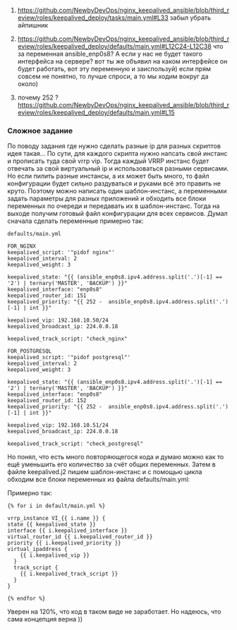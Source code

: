 1. https://github.com/NewbyDevOps/nginx_keepalived_ansible/blob/third_review/roles/keepalived_deploy/tasks/main.yml#L33 забыл убрать айпишник

2. https://github.com/NewbyDevOps/nginx_keepalived_ansible/blob/third_review/roles/keepalived_deploy/defaults/main.yml#L12C24-L12C38 что за переменная ansible_enp0s8? А если у нас не будет такого интерфейса на сервере? вот ты же объявил на каком интерфейсе он будет работать, вот эту переменную и заиспользуй) если прям совсем не понятно, то лучше спроси, а то мы ходим вокруг да около)

3. почему 252 ? https://github.com/NewbyDevOps/nginx_keepalived_ansible/blob/third_review/roles/keepalived_deploy/defaults/main.yml#L15

### Сложное задание
По поводу задания где нужно сделать разные ip для разных скриптов идея такая...
По сути, для каждого скрипта нужно напсать свой инстанс и прописать туда свой vrrp vip. Тогда каждый VRRP инстанс будет отвечать за свой виртуальный ip и использоваться разными сервисами. Но если пилить разные инстансы, а их может быть много, то файл конфигурации будет сильно раздуваться и руками всё это править не круто. Поэтому можно написать один шаблон-инстанс, а переменными задать параметры для разных приложений и обходить все блоки переменных по очереди и передавать их в шаблон-инстанс. Тогда на выходе получим готовый файл конфигурации для всех сервисов.
Думал сначала сделать переменные примерно так:

```
defaults/main.yml

FOR_NGINX
keepalived_script: '"pidof nginx"'
keepalived_interval: 2     
keepalived_weight: 3

keepalived_state: "{{ (ansible_enp0s8.ipv4.address.split('.')[-1] == '2') | ternary('MASTER', 'BACKUP') }}"
keepalived_interface: "enp0s8"
keepalived_router_id: 151
keepalived_priority: "{{ 252 -  ansible_enp0s8.ipv4.address.split('.')[-1] | int }}"

keepalived_vip: 192.168.10.50/24
keepalived_broadcast_ip: 224.0.0.18

keepalived_track_script: "check_nginx"

FOR_POSTGRESQL
keepalived_script: '"pidof postgresql"'
keepalived_interval: 2     
keepalived_weight: 3

keepalived_state: "{{ (ansible_enp0s8.ipv4.address.split('.')[-1] == '2') | ternary('MASTER', 'BACKUP') }}"
keepalived_interface: "enp0s8"
keepalived_router_id: 152
keepalived_priority: "{{ 252 -  ansible_enp0s8.ipv4.address.split('.')[-1] | int }}"

keepalived_vip: 192.168.10.51/24
keepalived_broadcast_ip: 224.0.0.18

keepalived_track_script: "check_postgresql"
```

Но понял, что есть много повторяющегося кода и думаю можно как то ещё уменьшить его количество за счёт общих переменных.
Затем в файле keepalived.j2 пишем шаблон-инстанс и с помощью цикла обходим все блоки переменных из файла defaults/main.yml:

Примерно так:

```
{% for i in default/main.yml %}

vrrp_instance VI_{{ i.name }} {
state {{ keepalived_state }}
interface {{ i.keepalived_interface }}
virtual_router_id {{ i.keepalived_router_id }}
priority {{ i.keepalived_priority }}
virtual_ipaddress {
    {{ i.keepalived_vip }}
  }
  track_script {
    {{ i.keepalived_track_script }}
  }
}

{% endfor %}
```
Уверен на 120%, что код в таком виде не заработает. Но надеюсь, что сама концепция верна ))